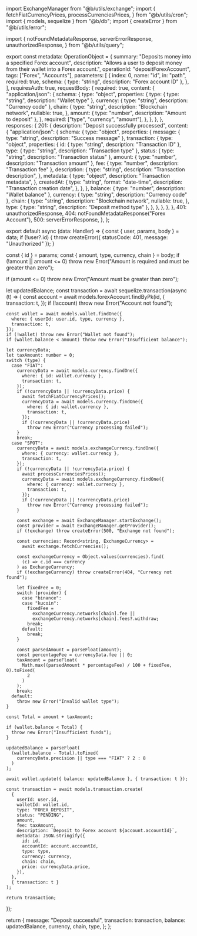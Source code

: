 import ExchangeManager from "@b/utils/exchange";
import {
  fetchFiatCurrencyPrices,
  processCurrenciesPrices,
} from "@b/utils/cron";
import { models, sequelize } from "@b/db";
import { createError } from "@b/utils/error";

import {
  notFoundMetadataResponse,
  serverErrorResponse,
  unauthorizedResponse,
} from "@b/utils/query";

export const metadata: OperationObject = {
  summary: "Deposits money into a specified Forex account",
  description:
    "Allows a user to deposit money from their wallet into a Forex account.",
  operationId: "depositForexAccount",
  tags: ["Forex", "Accounts"],
  parameters: [
    {
      index: 0,
      name: "id",
      in: "path",
      required: true,
      schema: { type: "string", description: "Forex account ID" },
    },
  ],
  requiresAuth: true,
  requestBody: {
    required: true,
    content: {
      "application/json": {
        schema: {
          type: "object",
          properties: {
            type: { type: "string", description: "Wallet type" },
            currency: { type: "string", description: "Currency code" },
            chain: {
              type: "string",
              description: "Blockchain network",
              nullable: true,
            },
            amount: { type: "number", description: "Amount to deposit" },
          },
          required: ["type", "currency", "amount"],
        },
      },
    },
  },
  responses: {
    201: {
      description: "Deposit successfully processed",
      content: {
        "application/json": {
          schema: {
            type: "object",
            properties: {
              message: { type: "string", description: "Success message" },
              transaction: {
                type: "object",
                properties: {
                  id: { type: "string", description: "Transaction ID" },
                  type: { type: "string", description: "Transaction type" },
                  status: { type: "string", description: "Transaction status" },
                  amount: { type: "number", description: "Transaction amount" },
                  fee: { type: "number", description: "Transaction fee" },
                  description: {
                    type: "string",
                    description: "Transaction description",
                  },
                  metadata: {
                    type: "object",
                    description: "Transaction metadata",
                  },
                  createdAt: {
                    type: "string",
                    format: "date-time",
                    description: "Transaction creation date",
                  },
                },
              },
              balance: { type: "number", description: "Wallet balance" },
              currency: { type: "string", description: "Currency code" },
              chain: {
                type: "string",
                description: "Blockchain network",
                nullable: true,
              },
              type: { type: "string", description: "Deposit method type" },
            },
          },
        },
      },
    },
    401: unauthorizedResponse,
    404: notFoundMetadataResponse("Forex Account"),
    500: serverErrorResponse,
  },
};

export default async (data: Handler) => {
  const { user, params, body } = data;
  if (!user?.id) {
    throw createError({ statusCode: 401, message: "Unauthorized" });
  }

  const { id } = params;
  const { amount, type, currency, chain } = body;
  if (!amount || amount <= 0)
    throw new Error("Amount is required and must be greater than zero");

  if (amount <= 0) throw new Error("Amount must be greater than zero");

  let updatedBalance;
  const transaction = await sequelize.transaction(async (t) => {
    const account = await models.forexAccount.findByPk(id, {
      transaction: t,
    });
    if (!account) throw new Error("Account not found");

    const wallet = await models.wallet.findOne({
      where: { userId: user.id, type, currency },
      transaction: t,
    });
    if (!wallet) throw new Error("Wallet not found");
    if (wallet.balance < amount) throw new Error("Insufficient balance");

    let currencyData;
    let taxAmount: number = 0;
    switch (type) {
      case "FIAT":
        currencyData = await models.currency.findOne({
          where: { id: wallet.currency },
          transaction: t,
        });
        if (!currencyData || !currencyData.price) {
          await fetchFiatCurrencyPrices();
          currencyData = await models.currency.findOne({
            where: { id: wallet.currency },
            transaction: t,
          });
          if (!currencyData || !currencyData.price)
            throw new Error("Currency processing failed");
        }
        break;
      case "SPOT":
        currencyData = await models.exchangeCurrency.findOne({
          where: { currency: wallet.currency },
          transaction: t,
        });
        if (!currencyData || !currencyData.price) {
          await processCurrenciesPrices();
          currencyData = await models.exchangeCurrency.findOne({
            where: { currency: wallet.currency },
            transaction: t,
          });
          if (!currencyData || !currencyData.price)
            throw new Error("Currency processing failed");
        }

        const exchange = await ExchangeManager.startExchange();
        const provider = await ExchangeManager.getProvider();
        if (!exchange) throw createError(500, "Exchange not found");

        const currencies: Record<string, ExchangeCurrency> =
          await exchange.fetchCurrencies();

        const exchangeCurrency = Object.values(currencies).find(
          (c) => c.id === currency
        ) as ExchangeCurrency;
        if (!exchangeCurrency) throw createError(404, "Currency not found");

        let fixedFee = 0;
        switch (provider) {
          case "binance":
          case "kucoin":
            fixedFee =
              exchangeCurrency.networks[chain].fee ||
              exchangeCurrency.networks[chain].fees?.withdraw;
            break;
          default:
            break;
        }

        const parsedAmount = parseFloat(amount);
        const percentageFee = currencyData.fee || 0;
        taxAmount = parseFloat(
          Math.max((parsedAmount * percentageFee) / 100 + fixedFee, 0).toFixed(
            2
          )
        );
        break;
      default:
        throw new Error("Invalid wallet type");
    }

    const Total = amount + taxAmount;

    if (wallet.balance < Total) {
      throw new Error("Insufficient funds");
    }

    updatedBalance = parseFloat(
      (wallet.balance - Total).toFixed(
        currencyData.precision || type === "FIAT" ? 2 : 8
      )
    );

    await wallet.update({ balance: updatedBalance }, { transaction: t });

    const transaction = await models.transaction.create(
      {
        userId: user.id,
        walletId: wallet.id,
        type: "FOREX_DEPOSIT",
        status: "PENDING",
        amount,
        fee: taxAmount,
        description: `Deposit to Forex account ${account.accountId}`,
        metadata: JSON.stringify({
          id: id,
          accountId: account.accountId,
          type: type,
          currency: currency,
          chain: chain,
          price: currencyData.price,
        }),
      },
      { transaction: t }
    );

    return transaction;
  });

  return {
    message: "Deposit successful",
    transaction: transaction,
    balance: updatedBalance,
    currency,
    chain,
    type,
  };
};
